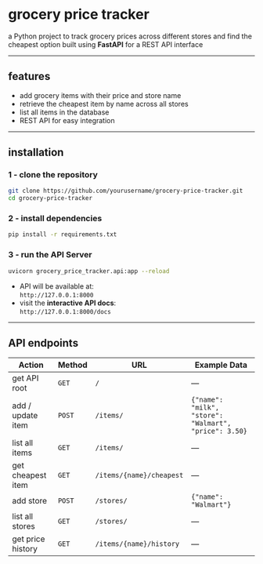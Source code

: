 # grocery price tracker

a Python project to track grocery prices across different stores and find the cheapest option
built using **FastAPI** for a REST API interface

---

## features
- add grocery items with their price and store name
- retrieve the cheapest item by name across all stores
- list all items in the database
- REST API for easy integration

---

## installation
### 1 - clone the repository
```bash
git clone https://github.com/yourusername/grocery-price-tracker.git
cd grocery-price-tracker
```

### 2 - install dependencies
```bash
pip install -r requirements.txt
```

### 3 - run the API Server
```bash
uvicorn grocery_price_tracker.api:app --reload
```
- API will be available at:  
  `http://127.0.0.1:8000`
- visit the **interactive API docs**:  
  `http://127.0.0.1:8000/docs`

---

## API endpoints

| **Action**        | **Method** | **URL**                 | **Example Data** |
|-------------------|-----------|-------------------------|------------------|
| get API root      | `GET`     | `/`                     | — |
| add / update item | `POST`    | `/items/`               | `{"name": "milk", "store": "Walmart", "price": 3.50}` |
| list all items    | `GET`     | `/items/`               | — |
| get cheapest item | `GET`     | `/items/{name}/cheapest` | — |
| add store         | `POST`    | `/stores/`              | `{"name": "Walmart"}` |
| list all stores   | `GET`     | `/stores/`              | — |
| get price history | `GET`     | `/items/{name}/history` | — |